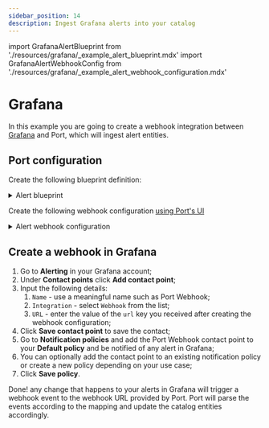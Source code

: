 ```yaml
---
sidebar_position: 14
description: Ingest Grafana alerts into your catalog
---
```


import GrafanaAlertBlueprint from './resources/grafana/\_example_alert_blueprint.mdx'
import GrafanaAlertWebhookConfig from './resources/grafana/\_example_alert_webhook_configuration.mdx'

# Grafana

In this example you are going to create a webhook integration between [Grafana](https://grafana.com/) and Port, which will ingest alert entities.

## Port configuration

Create the following blueprint definition:

<details>
<summary>Alert blueprint</summary>

<GrafanaAlertBlueprint/>

</details>

Create the following webhook configuration [using Port's UI](/build-your-software-catalog/custom-integration/webhook/?operation=ui#configuring-webhook-endpoints)

<details>

<summary>Alert webhook configuration</summary>

1. **Basic details** tab - fill the following details:
   1. Title : `Grafana Alert Mapper`;
   2. Identifier : `grafana_alert_mapper`;
   3. Description : `A webhook configuration to map Grafana alerts to Port`;
   4. Icon : `Grafana`;
2. **Integration configuration** tab - fill the following JQ mapping:

   <GrafanaAlertWebhookConfig/>

3. Click **Save** at the bottom of the page.

</details>

## Create a webhook in Grafana

1. Go to **Alerting** in your Grafana account;
2. Under **Contact points** click **Add contact point**;
3. Input the following details:
   1. `Name` - use a meaningful name such as Port Webhook;
   2. `Integration` - select `Webhook` from the list;
   3. `URL` - enter the value of the `url` key you received after creating the webhook configuration;
4. Click **Save contact point** to save the contact;
5. Go to **Notification policies** and add the Port Webhook contact point to your **Default policy** and be notified of any alert in Grafana;
6. You can optionally add the contact point to an existing notification policy or create a new policy depending on your use case;
7. Click **Save policy**.

Done! any change that happens to your alerts in Grafana will trigger a webhook event to the webhook URL provided by Port. Port will parse the events according to the mapping and update the catalog entities accordingly.
